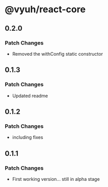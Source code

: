 # @vyuh/react-core

## 0.2.0

### Patch Changes

- Removed the withConfig static constructor

## 0.1.3

### Patch Changes

- Updated readme

## 0.1.2

### Patch Changes

- including fixes

## 0.1.1

### Patch Changes

- First working version... still in alpha stage
